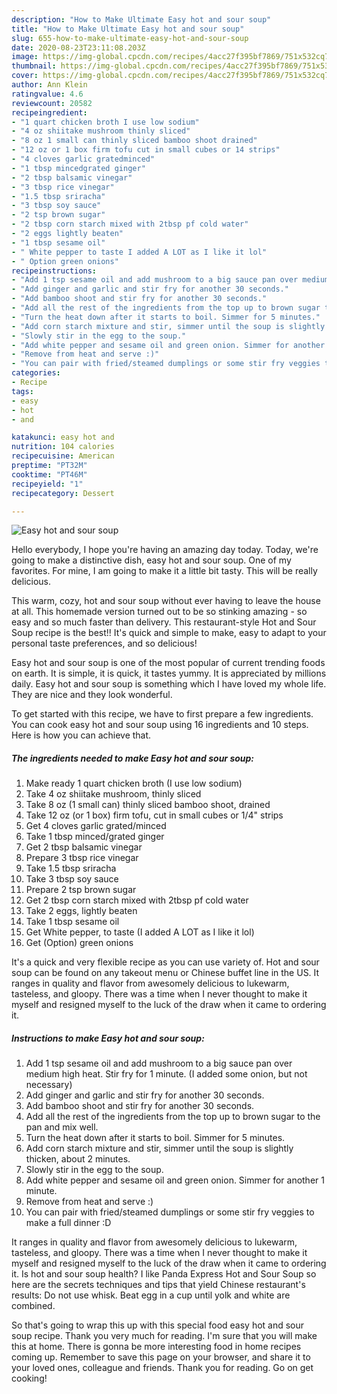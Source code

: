 ```yaml
---
description: "How to Make Ultimate Easy hot and sour soup"
title: "How to Make Ultimate Easy hot and sour soup"
slug: 655-how-to-make-ultimate-easy-hot-and-sour-soup
date: 2020-08-23T23:11:08.203Z
image: https://img-global.cpcdn.com/recipes/4acc27f395bf7869/751x532cq70/easy-hot-and-sour-soup-recipe-main-photo.jpg
thumbnail: https://img-global.cpcdn.com/recipes/4acc27f395bf7869/751x532cq70/easy-hot-and-sour-soup-recipe-main-photo.jpg
cover: https://img-global.cpcdn.com/recipes/4acc27f395bf7869/751x532cq70/easy-hot-and-sour-soup-recipe-main-photo.jpg
author: Ann Klein
ratingvalue: 4.6
reviewcount: 20582
recipeingredient:
- "1 quart chicken broth I use low sodium"
- "4 oz shiitake mushroom thinly sliced"
- "8 oz 1 small can thinly sliced bamboo shoot drained"
- "12 oz or 1 box firm tofu cut in small cubes or 14 strips"
- "4 cloves garlic gratedminced"
- "1 tbsp mincedgrated ginger"
- "2 tbsp balsamic vinegar"
- "3 tbsp rice vinegar"
- "1.5 tbsp sriracha"
- "3 tbsp soy sauce"
- "2 tsp brown sugar"
- "2 tbsp corn starch mixed with 2tbsp pf cold water"
- "2 eggs lightly beaten"
- "1 tbsp sesame oil"
- " White pepper to taste I added A LOT as I like it lol"
- " Option green onions"
recipeinstructions:
- "Add 1 tsp sesame oil and add mushroom to a big sauce pan over medium high heat. Stir fry for 1 minute. (I added some onion, but not necessary)"
- "Add ginger and garlic and stir fry for another 30 seconds."
- "Add bamboo shoot and stir fry for another 30 seconds."
- "Add all the rest of the ingredients from the top up to brown sugar to the pan and mix well."
- "Turn the heat down after it starts to boil. Simmer for 5 minutes."
- "Add corn starch mixture and stir, simmer until the soup is slightly thicken, about 2 minutes."
- "Slowly stir in the egg to the soup."
- "Add white pepper and sesame oil and green onion. Simmer for another 1 minute."
- "Remove from heat and serve :)"
- "You can pair with fried/steamed dumplings or some stir fry veggies to make a full dinner :D"
categories:
- Recipe
tags:
- easy
- hot
- and

katakunci: easy hot and 
nutrition: 104 calories
recipecuisine: American
preptime: "PT32M"
cooktime: "PT46M"
recipeyield: "1"
recipecategory: Dessert

---
```



![Easy hot and sour soup](https://img-global.cpcdn.com/recipes/4acc27f395bf7869/751x532cq70/easy-hot-and-sour-soup-recipe-main-photo.jpg)

Hello everybody, I hope you're having an amazing day today. Today, we're going to make a distinctive dish, easy hot and sour soup. One of my favorites. For mine, I am going to make it a little bit tasty. This will be really delicious.

This warm, cozy, hot and sour soup without ever having to leave the house at all. This homemade version turned out to be so stinking amazing - so easy and so much faster than delivery. This restaurant-style Hot and Sour Soup recipe is the best!! It&#39;s quick and simple to make, easy to adapt to your personal taste preferences, and so delicious!

Easy hot and sour soup is one of the most popular of current trending foods on earth. It is simple, it is quick, it tastes yummy. It is appreciated by millions daily. Easy hot and sour soup is something which I have loved my whole life. They are nice and they look wonderful.


To get started with this recipe, we have to first prepare a few ingredients. You can cook easy hot and sour soup using 16 ingredients and 10 steps. Here is how you can achieve that.

<!--inarticleads1-->

##### The ingredients needed to make Easy hot and sour soup:

1. Make ready 1 quart chicken broth (I use low sodium)
1. Take 4 oz shiitake mushroom, thinly sliced
1. Take 8 oz (1 small can) thinly sliced bamboo shoot, drained
1. Take 12 oz (or 1 box) firm tofu, cut in small cubes or 1/4&#34; strips
1. Get 4 cloves garlic grated/minced
1. Take 1 tbsp minced/grated ginger
1. Get 2 tbsp balsamic vinegar
1. Prepare 3 tbsp rice vinegar
1. Take 1.5 tbsp sriracha
1. Take 3 tbsp soy sauce
1. Prepare 2 tsp brown sugar
1. Get 2 tbsp corn starch mixed with 2tbsp pf cold water
1. Take 2 eggs, lightly beaten
1. Take 1 tbsp sesame oil
1. Get  White pepper, to taste (I added A LOT as I like it lol)
1. Get  (Option) green onions


It&#39;s a quick and very flexible recipe as you can use variety of. Hot and sour soup can be found on any takeout menu or Chinese buffet line in the US. It ranges in quality and flavor from awesomely delicious to lukewarm, tasteless, and gloopy. There was a time when I never thought to make it myself and resigned myself to the luck of the draw when it came to ordering it. 

<!--inarticleads2-->

##### Instructions to make Easy hot and sour soup:

1. Add 1 tsp sesame oil and add mushroom to a big sauce pan over medium high heat. Stir fry for 1 minute. (I added some onion, but not necessary)
1. Add ginger and garlic and stir fry for another 30 seconds.
1. Add bamboo shoot and stir fry for another 30 seconds.
1. Add all the rest of the ingredients from the top up to brown sugar to the pan and mix well.
1. Turn the heat down after it starts to boil. Simmer for 5 minutes.
1. Add corn starch mixture and stir, simmer until the soup is slightly thicken, about 2 minutes.
1. Slowly stir in the egg to the soup.
1. Add white pepper and sesame oil and green onion. Simmer for another 1 minute.
1. Remove from heat and serve :)
1. You can pair with fried/steamed dumplings or some stir fry veggies to make a full dinner :D


It ranges in quality and flavor from awesomely delicious to lukewarm, tasteless, and gloopy. There was a time when I never thought to make it myself and resigned myself to the luck of the draw when it came to ordering it. Is hot and sour soup health? I like Panda Express Hot and Sour Soup so here are the secrets techniques and tips that yield Chinese restaurant&#39;s results: Do not use whisk. Beat egg in a cup until yolk and white are combined. 

So that's going to wrap this up with this special food easy hot and sour soup recipe. Thank you very much for reading. I'm sure that you will make this at home. There is gonna be more interesting food in home recipes coming up. Remember to save this page on your browser, and share it to your loved ones, colleague and friends. Thank you for reading. Go on get cooking!
